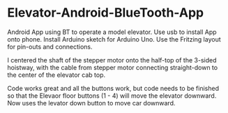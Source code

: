 # Elevator-Android-BlueTooth-App

Android App using BT to operate a model elevator.   Use usb to install App onto phone.   Install Arduino sketch for Arduino Uno.
Use the Fritzing layout for pin-outs and connections.  

I centered the shaft of the stepper motor onto the half-top of the 3-sided hoistway, with the cable from stepper motor connecting 
straight-down to the center of the elevator cab top.

Code works great and all the buttons work, but code needs to be finished so that the Elevaor floor buttons (1 - 4) will move the 
elevator downward.  Now uses the levator down button to move car downward.  


